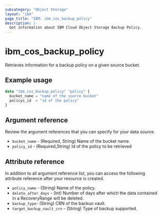 ```yaml
---
subcategory: "Object Storage"
layout: "ibm"
page_title: "IBM: ibm_cos_backup_policy"
description: |-
  Get information about IBM Cloud Object Storage Backup Policy.
---
```


# ibm_cos_backup_policy

Retrieves information for a backup policy on a given source bucket.

## Example usage

```terraform
data "ibm_cos_backup_policy" "policy" {
  bucket_name = "name of the source bucket"
  policys_id  = "id of the policy"
}
```
## Argument reference
Review the argument references that you can specify for your data source. 
- `bucket_name` - (Required, String) Name of the bucket name.
- `policy_id` - (Required,String) Id of the policy to be retrieved

## Attribute reference
In addition to all argument reference list, you can access the following attribute reference after your resource is created.

- `policy_name` - (String) Name of the policy.
- `delete_after_days` - (Int) Number of days after which the data contained in a RecoveryRange will be deleted.
- `backup_type`- (String) CRN of the backuo vault.
- `target_backup_vault_crn` - (String) Type of backup supported.
